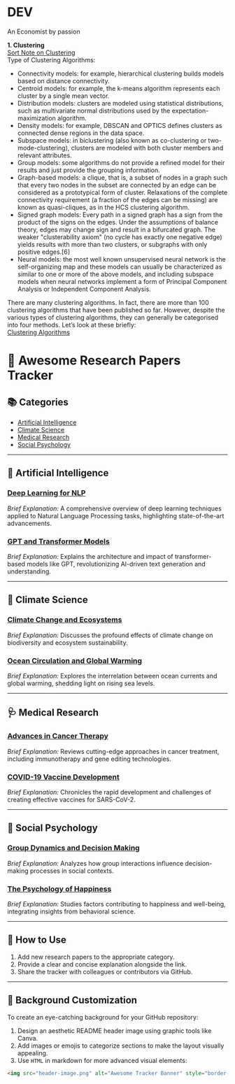 # DEV
An Economist by passion 

**1. Clustering** \
[Sort Note on Clustering](https://en.wikipedia.org/wiki/Cluster_analysis) \
Type of Clustering Algorithms:
- Connectivity models: for example, hierarchical clustering builds models based on distance connectivity.
- Centroid models: for example, the k-means algorithm represents each cluster by a single mean vector.
- Distribution models: clusters are modeled using statistical distributions, such as multivariate normal distributions used by the expectation-maximization algorithm.
- Density models: for example, DBSCAN and OPTICS defines clusters as connected dense regions in the data space.
- Subspace models: in biclustering (also known as co-clustering or two-mode-clustering), clusters are modeled with both cluster members and relevant attributes.
- Group models: some algorithms do not provide a refined model for their results and just provide the grouping information.
- Graph-based models: a clique, that is, a subset of nodes in a graph such that every two nodes in the subset are connected by an edge can be considered as a prototypical form of cluster. Relaxations of the complete connectivity requirement (a fraction of the edges can be missing) are known as quasi-cliques, as in the HCS clustering algorithm.
- Signed graph models: Every path in a signed graph has a sign from the product of the signs on the edges. Under the assumptions of balance theory, edges may change sign and result in a bifurcated graph. The weaker "clusterability axiom" (no cycle has exactly one negative edge) yields results with more than two clusters, or subgraphs with only positive edges.[6]
- Neural models: the most well known unsupervised neural network is the self-organizing map and these models can usually be characterized as similar to one or more of the above models, and including subspace models when neural networks implement a form of Principal Component Analysis or Independent Component Analysis. 
  
There are many clustering algorithms. In fact, there are more than 100 clustering algorithms that have been published so far. However, despite the various types of clustering algorithms, they can generally be categorised into four methods. Let’s look at these briefly: \
[Clustering Algorithms](https://www.advancinganalytics.co.uk/blog/2022/6/13/10-incredibly-useful-clustering-algorithms-you-need-to-know#:~:text=Example%20of%20distribution%2Dbased%20clustering.&text=2.,is%20the%20K%2Dmeans%20algorithm.)



# 📝 Awesome Research Papers Tracker

## 📚 Categories
- [Artificial Intelligence](#artificial-intelligence)
- [Climate Science](#climate-science)
- [Medical Research](#medical-research)
- [Social Psychology](#social-psychology)

---

## 🌟 Artificial Intelligence
### [Deep Learning for NLP](https://arxiv.org/abs/1706.03762)
*Brief Explanation:* A comprehensive overview of deep learning techniques applied to Natural Language Processing tasks, highlighting state-of-the-art advancements.

### [GPT and Transformer Models](https://arxiv.org/abs/1810.04805)
*Brief Explanation:* Explains the architecture and impact of transformer-based models like GPT, revolutionizing AI-driven text generation and understanding.

---

## 🌱 Climate Science
### [Climate Change and Ecosystems](https://example.com/paper-link)
*Brief Explanation:* Discusses the profound effects of climate change on biodiversity and ecosystem sustainability.

### [Ocean Circulation and Global Warming](https://example.com/paper-link)
*Brief Explanation:* Explores the interrelation between ocean currents and global warming, shedding light on rising sea levels.

---

## 🩺 Medical Research
### [Advances in Cancer Therapy](https://example.com/paper-link)
*Brief Explanation:* Reviews cutting-edge approaches in cancer treatment, including immunotherapy and gene editing technologies.

### [COVID-19 Vaccine Development](https://example.com/paper-link)
*Brief Explanation:* Chronicles the rapid development and challenges of creating effective vaccines for SARS-CoV-2.

---

## 🧠 Social Psychology
### [Group Dynamics and Decision Making](https://example.com/paper-link)
*Brief Explanation:* Analyzes how group interactions influence decision-making processes in social contexts.

### [The Psychology of Happiness](https://example.com/paper-link)
*Brief Explanation:* Studies factors contributing to happiness and well-being, integrating insights from behavioral science.

---

## 📌 How to Use
1. Add new research papers to the appropriate category.
2. Provide a clear and concise explanation alongside the link.
3. Share the tracker with colleagues or contributors via GitHub.

---

## 🎨 Background Customization
To create an eye-catching background for your GitHub repository:
1. Design an aesthetic README header image using graphic tools like Canva.
2. Add images or emojis to categorize sections to make the layout visually appealing.
3. Use `HTML` in markdown for more advanced visual elements:
```html
<img src="header-image.png" alt="Awesome Tracker Banner" style="border-radius:10px;">
